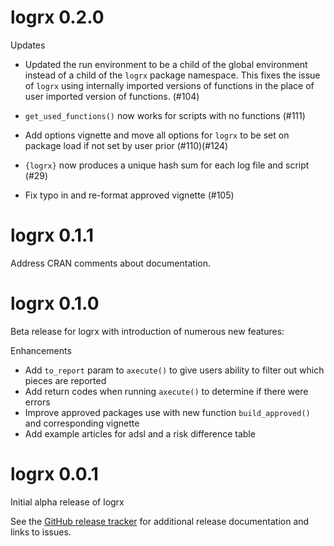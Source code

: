 # logrx 0.2.0

Updates 

  - Updated the run environment to be a child of the global environment instead of a child of the `logrx` package namespace.  This fixes the issue of `logrx` using internally imported versions of functions in the place of user imported version of functions. (#104)
  
  - `get_used_functions()` now works for scripts with no functions (#111)
  
  - Add options vignette and move all options for `logrx` to be set on package load if not set by user prior (#110)(#124)
  
  - `{logrx}` now produces a unique hash sum for each log file and script (#29)
  
  - Fix typo in and re-format approved vignette (#105)


# logrx 0.1.1

Address CRAN comments about documentation.

# logrx 0.1.0

Beta release for logrx with introduction of numerous new features:

Enhancements

  - Add `to_report` param to `axecute()` to give users ability to filter out which pieces are reported
  - Add return codes when running `axecute()` to determine if there were errors
  - Improve approved packages use with new function `build_approved()` and corresponding vignette
  - Add example articles for adsl and a risk difference table

# logrx 0.0.1

Initial alpha release of logrx

See the [GitHub release tracker](https://github.com/atorus-research/logrx/releases) for additional release documentation and links to issues. 
